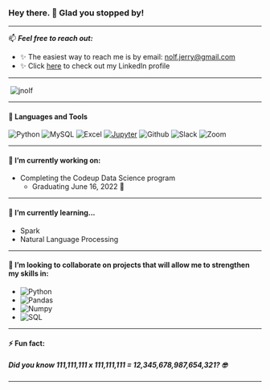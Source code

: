 ### Hey there. 👋 Glad you stopped by! 
---

📫 ***Feel free to reach out:***
- ✨ The easiest way to reach me is by email: nolf.jerry@gmail.com
- ✨ Click [here](https://www.linkedin.com/in/jerrynolf) to check out my LinkedIn profile
--- 

<p>&nbsp;<img align="center" src="https://github-readme-stats.vercel.app/api?username=jnolf&show_icons=true&locale=en" alt="jnolf" /></p>

---  

#### 🧰 Languages and Tools
![Python](https://img.shields.io/badge/Python-3776AB?style=for-the-badge&logo=python&logoColor=white)
![MySQL](https://img.shields.io/badge/MySQL-00000F?style=for-the-badge&logo=mysql&logoColor=white)
![Excel](https://img.shields.io/badge/Microsoft_Excel-217346?style=for-the-badge&logo=microsoft-excel&logoColor=white)
[![Jupyter](https://img.shields.io/badge/interactive_notebook-Jupyter-orange?style=for-the-badge&logo=Jupyter)](https://jupyter.org/try)
![Github](https://img.shields.io/badge/GitHub-100000?style=for-the-badge&logo=github&logoColor=white)
![Slack](https://img.shields.io/badge/Slack-4A154B?style=for-the-badge&logo=slack&logoColor=white)
![Zoom](https://img.shields.io/badge/Zoom-2D8CFF?style=for-the-badge&logo=zoom&logoColor=white)

--- 

#### 🔭 I’m currently working on:
- Completing the Codeup Data Science program
   -  Graduating June 16, 2022  🙌

---

#### 🌱 I’m currently learning...
- Spark
- Natural Language Processing

---

#### 👯 I’m looking to collaborate on projects that will allow me to strengthen my skills in: 
- ![Python](https://img.shields.io/badge/Language-Python-yellow)
- ![Pandas](https://img.shields.io/badge/Python_Library-Pandas-blue)
- ![Numpy](https://img.shields.io/badge/Python_Library-Numpy-purple)
- ![SQL](https://img.shields.io/badge/Language-SQL-red)

---

#### ⚡ Fun fact:
##### Did you know 111,111,111 x 111,111,111 = 12,345,678,987,654,321? 🤓
   
---
